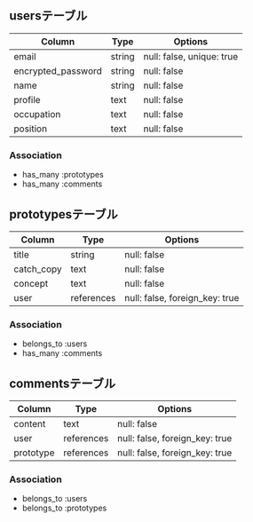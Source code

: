 ## usersテーブル

| Column             | Type       | Options                        |
| ------             | ---------- | ------------------------------ |
| email              | string | null: false, unique: true |
| encrypted_password | string | null: false|
| name               | string | null: false|
| profile            | text | null: false|
| occupation         | text | null: false|
| position           | text | null: false|

### Association
- has_many   :prototypes
- has_many  :comments

## prototypesテーブル

| Column              | Type       | Options                        |
| ------              | ---------- | ------------------------------ |
| title               | string | null: false|
| catch_copy          | text | null: false|
| concept             | text | null: false|
| user                | references | null: false, foreign_key: true |

### Association
- belongs_to :users
- has_many :comments

## commentsテーブル

| Column              | Type       | Options                        |
| ------              | ---------- | ------------------------------ |
| content             | text       | null: false|
| user                | references | null: false, foreign_key: true |
| prototype           | references | null: false, foreign_key: true |

### Association
- belongs_to :users
- belongs_to :prototypes